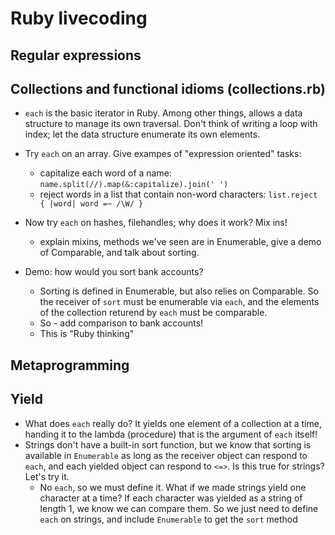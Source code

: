 # Ruby livecoding

## Regular expressions

## Collections and functional idioms (collections.rb)

* `each` is the basic iterator in Ruby. Among other things, allows a
data structure to manage its own traversal.  Don't think of writing a
loop with index; let the data structure enumerate its own elements.

* Try `each` on an array.
Give exampes of "expression oriented" tasks:
  * capitalize each word of a name: `name.split(//).map(&:capitalize).join(' ')`
  * reject words in a list that contain non-word characters: `list.reject { |word| word =~ /\W/ }`

* Now try `each` on hashes, filehandles; why does it work? Mix ins!
  * explain mixins, methods we've seen are in Enumerable, give a demo of Comparable, and talk about sorting.

* Demo: how would you sort bank accounts? 
  * Sorting is defined in Enumerable, but also relies on Comparable.  So
  the receiver of `sort` must be enumerable via `each`, and the elements
  of the collection returend by `each` must be comparable.
  * So - add comparison to bank accounts!
  * This is "Ruby thinking"

## Metaprogramming



## Yield

* What does `each` really do?  It yields one element of a collection at
a time, handing it to the lambda (procedure) that is the argument of
`each` itself!
* Strings don't have a built-in sort function, but we know that sorting
is available in `Enumerable` as long as the receiver object can respond
to `each`, and each yielded object can respond to `<=>`.  Is this true
for strings?  Let's try it.
  * No `each`, so we must define it. What if we made strings yield one
  character at a time?  If each character was yielded as a string of
  length 1, we know we can compare them.  So we just need to define
  `each` on strings, and include `Enumerable` to get the `sort` method
